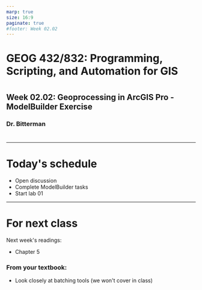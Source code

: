 ```yaml
---
marp: true
size: 16:9 
paginate: true
#footer: Week 02.02
---
```


# GEOG 432/832: Programming, Scripting, and Automation for GIS

#

## Week 02.02: Geoprocessing in ArcGIS Pro - ModelBuilder Exercise

### Dr. Bitterman

#

--- 

# Today's schedule

- Open discussion
- Complete ModelBuilder tasks
- Start lab 01

---

# For next class

Next week's readings:
- Chapter 5

### From your textbook:
- Look closely at batching tools (we won't cover in class)
